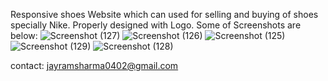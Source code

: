 Responsive shoes Website which can used for selling and buying of shoes specially Nike. Properly designed with Logo.
Some of Screenshots are below:
![Screenshot (127)](https://github.com/jayram0402/Nike_shoes-Responsive_website/assets/147648366/c88ec99f-f16a-46ba-9212-c0bacfb57be4)
![Screenshot (126)](https://github.com/jayram0402/Nike_shoes-Responsive_website/assets/147648366/b9dfbf3b-be87-401b-ac0a-f5624bc18ffa)
![Screenshot (125)](https://github.com/jayram0402/Nike_shoes-Responsive_website/assets/147648366/7ccbd5c7-1173-4279-b498-74f03561cc84)
![Screenshot (129)](https://github.com/jayram0402/Nike_shoes-Responsive_website/assets/147648366/99bc04bc-1d04-4ef6-9664-e46ebbb3e33d)
![Screenshot (128)](https://github.com/jayram0402/Nike_shoes-Responsive_website/assets/147648366/89c7cd69-6955-4241-ad49-9bfcef2eff53)

contact: jayramsharma0402@gmail.com
